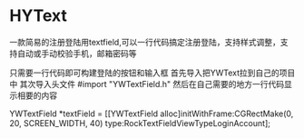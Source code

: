 # HYText
一款简易的注册登陆用textfield,可以一行代码搞定注册登陆，支持样式调整，支持自动或手动校验手机，邮箱密码等

只需要一行代码即可构建登陆的按钮和输入框
首先导入把YWText拉到自己的项目中
其次导入头文件
#import "YWTextField.h"
然后在自己需要的地方一行代码显示相要的内容

YWTextField *textField = [[YWTextField alloc]initWithFrame:CGRectMake(0, 20, SCREEN_WIDTH, 40) type:RockTextFieldViewTypeLoginAccount];

